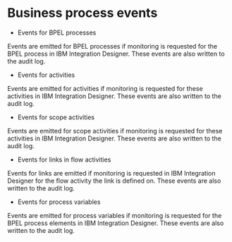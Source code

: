 <!-- image -->

# Business process events

- Events for BPEL processes

Events are emitted for BPEL processes if monitoring is requested for the BPEL process in IBM Integration Designer. These events are also written to the audit log.
- Events for activities

Events are emitted for activities if monitoring is requested for these activities in IBM Integration Designer. These events are also written to the audit log.
- Events for scope activities

Events are emitted for scope activities if monitoring is requested for these activities in IBM Integration Designer. These events are also written to the audit log.
- Events for links in flow activities

Events for links are emitted if monitoring is requested in IBM Integration Designer for the flow activity the link is defined on. These events are also written to the audit log.
- Events for process variables

Events are emitted for process variables if monitoring is requested for the BPEL process elements in IBM Integration Designer. These events are also written to the audit log.